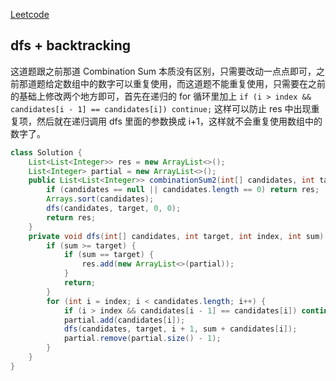 [Leetcode](https://leetcode.com/problems/combination-sum-ii/)

## dfs + backtracking

这道题跟之前那道 Combination Sum 本质没有区别，只需要改动一点点即可，之前那道题给定数组中的数字可以重复使用，而这道题不能重复使用，只需要在之前的基础上修改两个地方即可，首先在递归的 for 循环里加上 `if (i > index && candidates[i - 1] == candidates[i]) continue;` 这样可以防止 res 中出现重复项，然后就在递归调用 dfs 里面的参数换成 i+1，这样就不会重复使用数组中的数字了。

```java
class Solution {
    List<List<Integer>> res = new ArrayList<>();
    List<Integer> partial = new ArrayList<>();
    public List<List<Integer>> combinationSum2(int[] candidates, int target) {
        if (candidates == null || candidates.length == 0) return res;
        Arrays.sort(candidates);
        dfs(candidates, target, 0, 0);
        return res;
    }
    private void dfs(int[] candidates, int target, int index, int sum) {
        if (sum >= target) {
            if (sum == target) {
                res.add(new ArrayList<>(partial));
            }
            return;
        }
        for (int i = index; i < candidates.length; i++) {
            if (i > index && candidates[i - 1] == candidates[i]) continue;
            partial.add(candidates[i]);
            dfs(candidates, target, i + 1, sum + candidates[i]);
            partial.remove(partial.size() - 1);
        }
    }
}
```
